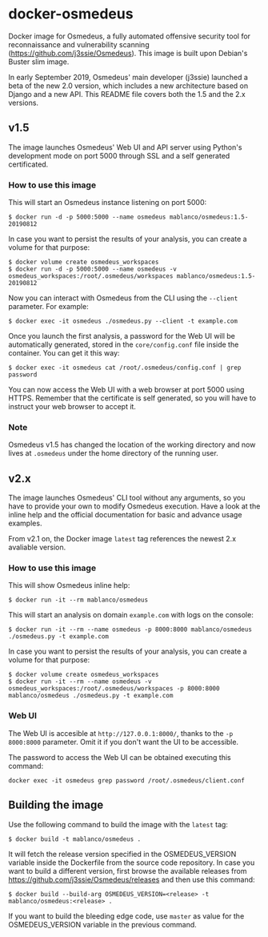 # docker-osmedeus

Docker image for Osmedeus, a fully automated offensive security tool for reconnaissance and vulnerability scanning (<https://github.com/j3ssie/Osmedeus>). This image is built upon Debian's Buster slim image.

In early September 2019, Osmedeus' main developer (j3ssie) launched a beta of the new 2.0 version, which includes a new architecture based on Django and a new API. This README file covers both the 1.5 and the 2.x versions.

## v1.5

The image launches Osmedeus' Web UI and API server using Python's development mode on port 5000 through SSL and a self generated certificated.

### How to use this image

This will start an Osmedeus instance listening on port 5000:

    $ docker run -d -p 5000:5000 --name osmedeus mablanco/osmedeus:1.5-20190812

In case you want to persist the results of your analysis, you can create a volume for that purpose:

    $ docker volume create osmedeus_workspaces
    $ docker run -d -p 5000:5000 --name osmedeus -v osmedeus_workspaces:/root/.osmedeus/workspaces mablanco/osmedeus:1.5-20190812

Now you can interact with Osmedeus from the CLI using the `--client` parameter. For example:

    $ docker exec -it osmedeus ./osmedeus.py --client -t example.com

Once you launch the first analysis, a password for the Web UI will be automatically generated, stored in the `core/config.conf` file inside the container. You can get it this way:

    $ docker exec -it osmedeus cat /root/.osmedeus/config.conf | grep password

You can now access the Web UI with a web browser at port 5000 using HTTPS. Remember that the certificate is self generated, so you will have to instruct your web browser to accept it.

### Note

Osmedeus v1.5 has changed the location of the working directory and now lives at `.osmedeus` under the home directory of the running user.

## v2.x

The image launches Osmedeus' CLI tool without any arguments, so you have to provide your own to modify Osmedeus execution. Have a look at the inline help and the official documentation for basic and advance usage examples.

From v2.1 on, the Docker image `latest` tag references the newest 2.x avaliable version.

### How to use this image

This will show Osmedeus inline help:

    $ docker run -it --rm mablanco/osmedeus

This will start an analysis on domain `example.com` with logs on the console:

    $ docker run -it --rm --name osmedeus -p 8000:8000 mablanco/osmedeus ./osmedeus.py -t example.com

In case you want to persist the results of your analysis, you can create a volume for that purpose:

    $ docker volume create osmedeus_workspaces
    $ docker run -it --rm --name osmedeus -v osmedeus_workspaces:/root/.osmedeus/workspaces -p 8000:8000 mablanco/osmedeus ./osmedeus.py -t example.com

### Web UI

The Web UI is accesible at `http://127.0.0.1:8000/`, thanks to the `-p 8000:8000` parameter. Omit it if you don't want the UI to be accessible.

The password to access the Web UI can be obtained executing this command:

    docker exec -it osmedeus grep password /root/.osmedeus/client.conf

## Building the image

Use the following command to build the image with the `latest` tag:

    $ docker build -t mablanco/osmedeus .

It will fetch the release version specified in the OSMEDEUS_VERSION variable inside the Dockerfile from the source code repository. In case you want to build a different version, first browse the available releases from https://github.com/j3ssie/Osmedeus/releases and then use this command:

    $ docker build --build-arg OSMEDEUS_VERSION=<release> -t mablanco/osmedeus:<release> .

If you want to build the bleeding edge code, use `master` as value for the OSMEDEUS_VERSION variable in the previous command.
